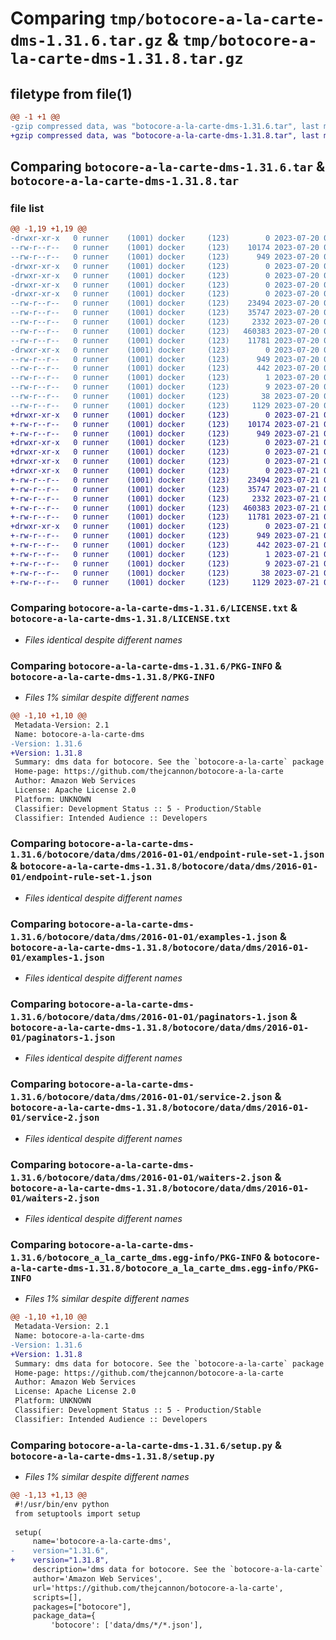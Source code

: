 # Comparing `tmp/botocore-a-la-carte-dms-1.31.6.tar.gz` & `tmp/botocore-a-la-carte-dms-1.31.8.tar.gz`

## filetype from file(1)

```diff
@@ -1 +1 @@
-gzip compressed data, was "botocore-a-la-carte-dms-1.31.6.tar", last modified: Thu Jul 20 01:20:15 2023, max compression
+gzip compressed data, was "botocore-a-la-carte-dms-1.31.8.tar", last modified: Fri Jul 21 01:21:24 2023, max compression
```

## Comparing `botocore-a-la-carte-dms-1.31.6.tar` & `botocore-a-la-carte-dms-1.31.8.tar`

### file list

```diff
@@ -1,19 +1,19 @@
-drwxr-xr-x   0 runner    (1001) docker     (123)        0 2023-07-20 01:20:15.430639 botocore-a-la-carte-dms-1.31.6/
--rw-r--r--   0 runner    (1001) docker     (123)    10174 2023-07-20 01:20:15.000000 botocore-a-la-carte-dms-1.31.6/LICENSE.txt
--rw-r--r--   0 runner    (1001) docker     (123)      949 2023-07-20 01:20:15.430639 botocore-a-la-carte-dms-1.31.6/PKG-INFO
-drwxr-xr-x   0 runner    (1001) docker     (123)        0 2023-07-20 01:20:15.426639 botocore-a-la-carte-dms-1.31.6/botocore/
-drwxr-xr-x   0 runner    (1001) docker     (123)        0 2023-07-20 01:20:15.426639 botocore-a-la-carte-dms-1.31.6/botocore/data/
-drwxr-xr-x   0 runner    (1001) docker     (123)        0 2023-07-20 01:20:15.426639 botocore-a-la-carte-dms-1.31.6/botocore/data/dms/
-drwxr-xr-x   0 runner    (1001) docker     (123)        0 2023-07-20 01:20:15.426639 botocore-a-la-carte-dms-1.31.6/botocore/data/dms/2016-01-01/
--rw-r--r--   0 runner    (1001) docker     (123)    23494 2023-07-20 01:19:55.000000 botocore-a-la-carte-dms-1.31.6/botocore/data/dms/2016-01-01/endpoint-rule-set-1.json
--rw-r--r--   0 runner    (1001) docker     (123)    35747 2023-07-20 01:19:55.000000 botocore-a-la-carte-dms-1.31.6/botocore/data/dms/2016-01-01/examples-1.json
--rw-r--r--   0 runner    (1001) docker     (123)     2332 2023-07-20 01:19:55.000000 botocore-a-la-carte-dms-1.31.6/botocore/data/dms/2016-01-01/paginators-1.json
--rw-r--r--   0 runner    (1001) docker     (123)   460383 2023-07-20 01:19:55.000000 botocore-a-la-carte-dms-1.31.6/botocore/data/dms/2016-01-01/service-2.json
--rw-r--r--   0 runner    (1001) docker     (123)    11781 2023-07-20 01:19:55.000000 botocore-a-la-carte-dms-1.31.6/botocore/data/dms/2016-01-01/waiters-2.json
-drwxr-xr-x   0 runner    (1001) docker     (123)        0 2023-07-20 01:20:15.430639 botocore-a-la-carte-dms-1.31.6/botocore_a_la_carte_dms.egg-info/
--rw-r--r--   0 runner    (1001) docker     (123)      949 2023-07-20 01:20:15.000000 botocore-a-la-carte-dms-1.31.6/botocore_a_la_carte_dms.egg-info/PKG-INFO
--rw-r--r--   0 runner    (1001) docker     (123)      442 2023-07-20 01:20:15.000000 botocore-a-la-carte-dms-1.31.6/botocore_a_la_carte_dms.egg-info/SOURCES.txt
--rw-r--r--   0 runner    (1001) docker     (123)        1 2023-07-20 01:20:15.000000 botocore-a-la-carte-dms-1.31.6/botocore_a_la_carte_dms.egg-info/dependency_links.txt
--rw-r--r--   0 runner    (1001) docker     (123)        9 2023-07-20 01:20:15.000000 botocore-a-la-carte-dms-1.31.6/botocore_a_la_carte_dms.egg-info/top_level.txt
--rw-r--r--   0 runner    (1001) docker     (123)       38 2023-07-20 01:20:15.430639 botocore-a-la-carte-dms-1.31.6/setup.cfg
--rw-r--r--   0 runner    (1001) docker     (123)     1129 2023-07-20 01:20:15.000000 botocore-a-la-carte-dms-1.31.6/setup.py
+drwxr-xr-x   0 runner    (1001) docker     (123)        0 2023-07-21 01:21:24.302985 botocore-a-la-carte-dms-1.31.8/
+-rw-r--r--   0 runner    (1001) docker     (123)    10174 2023-07-21 01:21:24.000000 botocore-a-la-carte-dms-1.31.8/LICENSE.txt
+-rw-r--r--   0 runner    (1001) docker     (123)      949 2023-07-21 01:21:24.302985 botocore-a-la-carte-dms-1.31.8/PKG-INFO
+drwxr-xr-x   0 runner    (1001) docker     (123)        0 2023-07-21 01:21:24.302985 botocore-a-la-carte-dms-1.31.8/botocore/
+drwxr-xr-x   0 runner    (1001) docker     (123)        0 2023-07-21 01:21:24.302985 botocore-a-la-carte-dms-1.31.8/botocore/data/
+drwxr-xr-x   0 runner    (1001) docker     (123)        0 2023-07-21 01:21:24.302985 botocore-a-la-carte-dms-1.31.8/botocore/data/dms/
+drwxr-xr-x   0 runner    (1001) docker     (123)        0 2023-07-21 01:21:24.302985 botocore-a-la-carte-dms-1.31.8/botocore/data/dms/2016-01-01/
+-rw-r--r--   0 runner    (1001) docker     (123)    23494 2023-07-21 01:21:06.000000 botocore-a-la-carte-dms-1.31.8/botocore/data/dms/2016-01-01/endpoint-rule-set-1.json
+-rw-r--r--   0 runner    (1001) docker     (123)    35747 2023-07-21 01:21:06.000000 botocore-a-la-carte-dms-1.31.8/botocore/data/dms/2016-01-01/examples-1.json
+-rw-r--r--   0 runner    (1001) docker     (123)     2332 2023-07-21 01:21:06.000000 botocore-a-la-carte-dms-1.31.8/botocore/data/dms/2016-01-01/paginators-1.json
+-rw-r--r--   0 runner    (1001) docker     (123)   460383 2023-07-21 01:21:06.000000 botocore-a-la-carte-dms-1.31.8/botocore/data/dms/2016-01-01/service-2.json
+-rw-r--r--   0 runner    (1001) docker     (123)    11781 2023-07-21 01:21:06.000000 botocore-a-la-carte-dms-1.31.8/botocore/data/dms/2016-01-01/waiters-2.json
+drwxr-xr-x   0 runner    (1001) docker     (123)        0 2023-07-21 01:21:24.302985 botocore-a-la-carte-dms-1.31.8/botocore_a_la_carte_dms.egg-info/
+-rw-r--r--   0 runner    (1001) docker     (123)      949 2023-07-21 01:21:24.000000 botocore-a-la-carte-dms-1.31.8/botocore_a_la_carte_dms.egg-info/PKG-INFO
+-rw-r--r--   0 runner    (1001) docker     (123)      442 2023-07-21 01:21:24.000000 botocore-a-la-carte-dms-1.31.8/botocore_a_la_carte_dms.egg-info/SOURCES.txt
+-rw-r--r--   0 runner    (1001) docker     (123)        1 2023-07-21 01:21:24.000000 botocore-a-la-carte-dms-1.31.8/botocore_a_la_carte_dms.egg-info/dependency_links.txt
+-rw-r--r--   0 runner    (1001) docker     (123)        9 2023-07-21 01:21:24.000000 botocore-a-la-carte-dms-1.31.8/botocore_a_la_carte_dms.egg-info/top_level.txt
+-rw-r--r--   0 runner    (1001) docker     (123)       38 2023-07-21 01:21:24.302985 botocore-a-la-carte-dms-1.31.8/setup.cfg
+-rw-r--r--   0 runner    (1001) docker     (123)     1129 2023-07-21 01:21:24.000000 botocore-a-la-carte-dms-1.31.8/setup.py
```

### Comparing `botocore-a-la-carte-dms-1.31.6/LICENSE.txt` & `botocore-a-la-carte-dms-1.31.8/LICENSE.txt`

 * *Files identical despite different names*

### Comparing `botocore-a-la-carte-dms-1.31.6/PKG-INFO` & `botocore-a-la-carte-dms-1.31.8/PKG-INFO`

 * *Files 1% similar despite different names*

```diff
@@ -1,10 +1,10 @@
 Metadata-Version: 2.1
 Name: botocore-a-la-carte-dms
-Version: 1.31.6
+Version: 1.31.8
 Summary: dms data for botocore. See the `botocore-a-la-carte` package for more info.
 Home-page: https://github.com/thejcannon/botocore-a-la-carte
 Author: Amazon Web Services
 License: Apache License 2.0
 Platform: UNKNOWN
 Classifier: Development Status :: 5 - Production/Stable
 Classifier: Intended Audience :: Developers
```

### Comparing `botocore-a-la-carte-dms-1.31.6/botocore/data/dms/2016-01-01/endpoint-rule-set-1.json` & `botocore-a-la-carte-dms-1.31.8/botocore/data/dms/2016-01-01/endpoint-rule-set-1.json`

 * *Files identical despite different names*

### Comparing `botocore-a-la-carte-dms-1.31.6/botocore/data/dms/2016-01-01/examples-1.json` & `botocore-a-la-carte-dms-1.31.8/botocore/data/dms/2016-01-01/examples-1.json`

 * *Files identical despite different names*

### Comparing `botocore-a-la-carte-dms-1.31.6/botocore/data/dms/2016-01-01/paginators-1.json` & `botocore-a-la-carte-dms-1.31.8/botocore/data/dms/2016-01-01/paginators-1.json`

 * *Files identical despite different names*

### Comparing `botocore-a-la-carte-dms-1.31.6/botocore/data/dms/2016-01-01/service-2.json` & `botocore-a-la-carte-dms-1.31.8/botocore/data/dms/2016-01-01/service-2.json`

 * *Files identical despite different names*

### Comparing `botocore-a-la-carte-dms-1.31.6/botocore/data/dms/2016-01-01/waiters-2.json` & `botocore-a-la-carte-dms-1.31.8/botocore/data/dms/2016-01-01/waiters-2.json`

 * *Files identical despite different names*

### Comparing `botocore-a-la-carte-dms-1.31.6/botocore_a_la_carte_dms.egg-info/PKG-INFO` & `botocore-a-la-carte-dms-1.31.8/botocore_a_la_carte_dms.egg-info/PKG-INFO`

 * *Files 1% similar despite different names*

```diff
@@ -1,10 +1,10 @@
 Metadata-Version: 2.1
 Name: botocore-a-la-carte-dms
-Version: 1.31.6
+Version: 1.31.8
 Summary: dms data for botocore. See the `botocore-a-la-carte` package for more info.
 Home-page: https://github.com/thejcannon/botocore-a-la-carte
 Author: Amazon Web Services
 License: Apache License 2.0
 Platform: UNKNOWN
 Classifier: Development Status :: 5 - Production/Stable
 Classifier: Intended Audience :: Developers
```

### Comparing `botocore-a-la-carte-dms-1.31.6/setup.py` & `botocore-a-la-carte-dms-1.31.8/setup.py`

 * *Files 1% similar despite different names*

```diff
@@ -1,13 +1,13 @@
 #!/usr/bin/env python
 from setuptools import setup
 
 setup(
     name='botocore-a-la-carte-dms',
-    version="1.31.6",
+    version="1.31.8",
     description='dms data for botocore. See the `botocore-a-la-carte` package for more info.',
     author='Amazon Web Services',
     url='https://github.com/thejcannon/botocore-a-la-carte',
     scripts=[],
     packages=["botocore"],
     package_data={
         'botocore': ['data/dms/*/*.json'],
```

